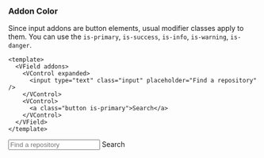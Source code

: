 ### Addon Color

Since input addons are button elements, usual modifier classes apply to them.
You can use the `is-primary`, `is-success`, `is-info`,
`is-warning`, `is-danger`.

<!--code-->

```vue
<template>
  <VField addons>
    <VControl expanded>
      <input type="text" class="input" placeholder="Find a repository" />
    </VControl>
    <VControl>
      <a class="button is-primary">Search</a>
    </VControl>
  </VField>
</template>
```

<!--/code-->

<!--example-->

<VField addons>
  <VControl expanded>
    <input
        type="text"
        class="input"
        placeholder="Find a repository"
      />
  </VControl>
  <VControl>
    <a class="button is-primary">Search</a>
  </VControl>
</VField>

<!--/example-->
